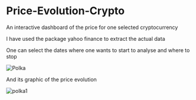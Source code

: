 # Price-Evolution-Crypto
An interactive dashboard of the price for one selected cryptocurrency

I have used the package yahoo finance to extract the actual data

One can select the dates where one wants to start to analyse and where to stop

![Polka](https://github.com/jmarquez211/Price-Evolution-Crypto/assets/108117107/2f8b462c-1e42-4f57-bb47-a56f02b2404b)


And its graphic of the price evolution

![polka1](https://github.com/jmarquez211/Price-Evolution-Crypto/assets/108117107/86e4b5cd-2e5d-4592-b5d0-bf20077d1768)
